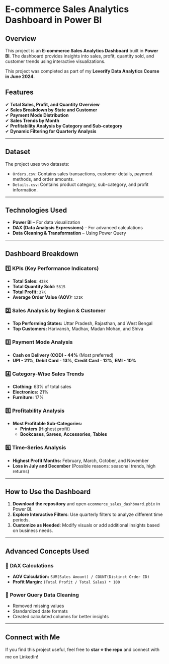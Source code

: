 # E-commerce Sales Analytics Dashboard in Power BI  

## Overview  
This project is an **E-commerce Sales Analytics Dashboard** built in **Power BI**. The dashboard provides insights into sales, profit, quantity sold, and customer trends using interactive visualizations.  

This project was completed as part of my **Leverify Data Analytics Course in June 2024**.  

## Features  
✔ **Total Sales, Profit, and Quantity Overview**  
✔ **Sales Breakdown by State and Customer**  
✔ **Payment Mode Distribution**  
✔ **Sales Trends by Month**  
✔ **Profitability Analysis by Category and Sub-category**  
✔ **Dynamic Filtering for Quarterly Analysis**  

---

##  Dataset  
The project uses two datasets:  

- `Orders.csv`: Contains sales transactions, customer details, payment methods, and order amounts.  
- `Details.csv`: Contains product category, sub-category, and profit information.  

---

##  **Technologies Used**  
- **Power BI** – For data visualization  
- **DAX (Data Analysis Expressions)** – For advanced calculations  
- **Data Cleaning & Transformation** – Using Power Query  

---

##  **Dashboard Breakdown**  

### 1️⃣ **KPIs (Key Performance Indicators)**  
- **Total Sales:** `438K`  
- **Total Quantity Sold:** `5615`  
- **Total Profit:** `37K`  
- **Average Order Value (AOV):** `121K`  

### 2️⃣ **Sales Analysis by Region & Customer**  
- **Top Performing States:** Uttar Pradesh, Rajasthan, and West Bengal  
- **Top Customers:** Harivansh, Madhav, Madan Mohan, and Shiva  

### 3️⃣ **Payment Mode Analysis**  
- **Cash on Delivery (COD) - 44%** (Most preferred)  
- **UPI - 21%**, **Debit Card - 13%**, **Credit Card - 12%**, **EMI - 10%**  

### 4️⃣ **Category-Wise Sales Trends**  
- **Clothing:** 63% of total sales  
- **Electronics:** 21%  
- **Furniture:** 17%  

### 5️⃣ **Profitability Analysis**  
- **Most Profitable Sub-Categories:**  
  -  **Printers** (Highest profit)  
  -  **Bookcases**, **Sarees**, **Accessories**, **Tables**  

### 6️⃣ **Time-Series Analysis**  
- **Highest Profit Months:** February, March, October, and November  
- **Loss in July and December** (Possible reasons: seasonal trends, high returns)  

---

##  **How to Use the Dashboard**  
1. **Download the repository** and open `ecommerce_sales_dashboard.pbix` in Power BI.  
2. **Explore Interactive Filters**: Use quarterly filters to analyze different time periods.  
3. **Customize as Needed**: Modify visuals or add additional insights based on business needs.  

---

##  **Advanced Concepts Used**  
### 🔹 **DAX Calculations**  
- **AOV Calculation:** `SUM(Sales Amount) / COUNT(Distinct Order ID)`  
- **Profit Margin:** `(Total Profit / Total Sales) * 100`  

### 🔹 **Power Query Data Cleaning**  
- Removed missing values  
- Standardized date formats  
- Created calculated columns for better insights  

---

##  **Connect with Me**  
If you find this project useful, feel free to **star ⭐ the repo** and connect with me on LinkedIn!  


